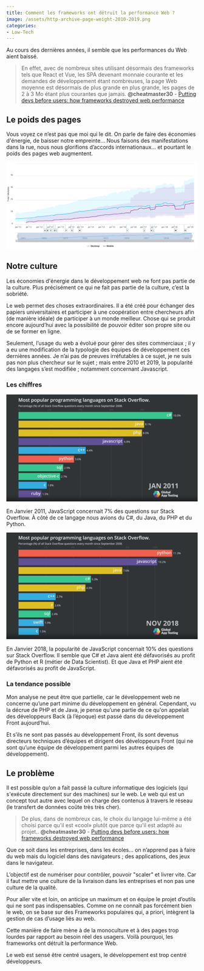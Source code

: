 ```yaml
---
title: Comment les frameworks ont détruit la performance Web ?
image: /assets/http-archive-page-weight-2010-2019.png
categories:
- Low-Tech
---
```


Au cours des dernières années, il semble que les performances du Web aient baissé.

> En effet, avec de nombreux sites utilisant désormais des frameworks tels que React et Vue, les SPA devenant monnaie courante et les demandes de développement étant nombreuses, la page Web moyenne est désormais de plus grande en plus grande, les pages de 2 à 3 Mo étant plus courantes que jamais.
**@cheatmaster30** - [Putting devs before users: how frameworks destroyed web performance](https://uxdesign.cc/putting-devs-before-users-how-frameworks-destroyed-web-performance-6b2c2a506aab)

## Le poids des pages

Vous voyez ce n’est pas que moi qui le dit. On parle de faire des économies d'énergie, de baisser notre empreinte… Nous faisons des manifestations dans la rue, nous nous glorifions d’accords internationaux… et pourtant le poids des pages web augmentent.

![Http Archive page weight 2010 2019](/assets/http-archive-page-weight-2010-2019.png)

## Notre culture

Les économies d'énergie dans le développement web ne font pas partie de la culture. Plus précisément ce qui ne fait pas partie de la culture, c’est la sobriété.

Le web permet des choses extraordinaires. Il a été créé pour échanger des papiers universitaires et participer à une coopération entre chercheurs afin (de manière idéale) de participer à un monde meilleur. Chose qui se produit encore aujourd’hui avec la possibilité de pouvoir éditer son propre site ou de se former en ligne.

Seulement, l’usage du web a évolué pour gérer des sites commerciaux ; il y a eu une modification de la typologie des équipes de développement ces dernières années. Je n’ai pas de preuves irréfutables à ce sujet, je ne suis pas non plus chercheur sur le sujet ; mais entre 2010 et 2019, la popularité des langages s’est modifiée ; notamment concernant Javascript.

### Les chiffres

![Popularité des langages informatiques janvier 2011](/assets/langage-populaire-janvier-2011.png)

En Janvier 2011, JavaScript concernait 7% des questions sur Stack Overflow. À côté de ce langage nous avions du C#, du Java, du PHP et du Python.

![Popularité des langages informatiques novembre 2018](/assets/langage-populaire-novembre-2018.png)

En Janvier 2018, la popularité de JavaScript concernait 10% des questions sur Stack Overflow. Il semble que C# et Java aient été défavorisés au profit de Python et R (métier de Data Scientist). Et que Java et PHP aient été défavorisés au profit de JavaScript.

### La tendance possible

Mon analyse ne peut être que partielle, car le développement web ne concerne qu’une part minime du développement en général. Cependant, vu la décrue de PHP et de Java, je pense qu’une partie de ce qu'on appelait des développeurs Back (à l’époque) est passé dans du développement Front aujourd‘hui.

Et s’ils ne sont pas passés au développement Front, ils sont devenus directeurs techniques d’équipes et dirigent des développeurs Front (qui ne sont qu’une équipe de développement parmi les autres équipes de développement).

## Le problème

Il est possible qu’on a fait passé la culture informatique des logiciels (qui s'exécute directement sur des machines) sur le web. Le web qui est un concept tout autre avec lequel on charge des contenus à travers le réseau (le transfert de données coûte très très cher).

> De plus, dans de nombreux cas, le choix du langage lui-même a été choisi parce qu'il est «cool» plutôt que parce qu'il est adapté au projet..
**@cheatmaster30** - [Putting devs before users: how frameworks destroyed web performance](https://uxdesign.cc/putting-devs-before-users-how-frameworks-destroyed-web-performance-6b2c2a506aab)

Que ce soit dans les entreprises, dans les écoles… on n’apprend pas à faire du web mais du logiciel dans des navigateurs ; des applications, des jeux dans le navigateur.

L’objectif est de numériser pour contrôler, pouvoir "scaler" et livrer vite. Car il faut mettre une culture de la livraison dans les entreprises et non pas une culture de la qualité.

Pour aller vite et loin, on anticipe un maximum et on équipe le projet d’outils qui ne sont pas indispensables. Comme on ne connaît pas forcément bien le web, on se base sur des Frameworks populaires qui, a priori, intègrent la gestion de cas d’usage liés au web.

Cette manière de faire mène à de la monoculture et à des pages trop lourdes par rapport au besoin réel des usagers. Voilà pourquoi, les frameworks ont détruit la performance Web.

Le web est sensé être centré usagers, le développement est trop centré développeurs.
